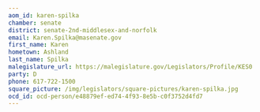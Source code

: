 ```yaml
---
aom_id: karen-spilka
chamber: senate
district: senate-2nd-middlesex-and-norfolk
email: Karen.Spilka@masenate.gov
first_name: Karen
hometown: Ashland
last_name: Spilka
malegislature_url: https://malegislature.gov/Legislators/Profile/KES0
party: D
phone: 617-722-1500
square_picture: /img/legislators/square-pictures/karen-spilka.jpg
ocd_id: ocd-person/e48879ef-ed74-4f93-8e5b-c0f3752d4fd7
---
```

